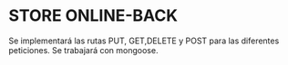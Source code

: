 # STORE ONLINE-BACK
Se implementará las rutas PUT, GET,DELETE y POST para las diferentes peticiones.
Se trabajará con mongoose.
